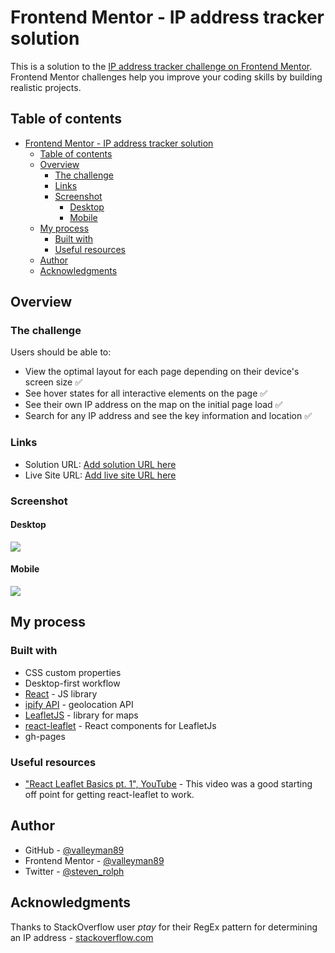 # Frontend Mentor - IP address tracker solution

This is a solution to the [IP address tracker challenge on Frontend Mentor](https://www.frontendmentor.io/challenges/ip-address-tracker-I8-0yYAH0). Frontend Mentor challenges help you improve your coding skills by building realistic projects.

## Table of contents

- [Frontend Mentor - IP address tracker solution](#frontend-mentor---ip-address-tracker-solution)
  - [Table of contents](#table-of-contents)
  - [Overview](#overview)
    - [The challenge](#the-challenge)
    - [Links](#links)
    - [Screenshot](#screenshot)
      - [Desktop](#desktop)
      - [Mobile](#mobile)
  - [My process](#my-process)
    - [Built with](#built-with)
    - [Useful resources](#useful-resources)
  - [Author](#author)
  - [Acknowledgments](#acknowledgments)

## Overview

### The challenge

Users should be able to:

- View the optimal layout for each page depending on their device's screen size ✅
- See hover states for all interactive elements on the page ✅
- See their own IP address on the map on the initial page load ✅
- Search for any IP address and see the key information and location ✅

### Links

- Solution URL: [Add solution URL here](https://your-solution-url.com)
- Live Site URL: [Add live site URL here](https://your-live-site-url.com)

### Screenshot

#### Desktop

![](./screenshot-desktop.png)

#### Mobile

![](./screenshot-mobile.png)

## My process

### Built with

- CSS custom properties
- Desktop-first workflow
- [React](https://reactjs.org/) - JS library
- [ipify API](https://geo.ipify.org/) - geolocation API
- [LeafletJS](https://leafletjs.com/) - library for maps
- [react-leaflet](https://react-leaflet.js.org/) - React components for LeafletJs
- gh-pages

### Useful resources

- ["React Leaflet Basics pt. 1", YouTube](https://www.youtube.com/watch?v=62Y8SFi2wBk) - This video was a good starting off point for getting react-leaflet to work.

## Author

- GitHub - [@valleyman89](https://github.com/valleyman89)
- Frontend Mentor - [@valleyman89](https://www.frontendmentor.io/profile/valleyman89)
- Twitter - [@steven_rolph](https://www.twitter.com/steven_rolph)

## Acknowledgments

Thanks to StackOverflow user _ptay_ for their RegEx pattern for determining an IP address - [stackoverflow.com](https://stackoverflow.com/a/54796814)
